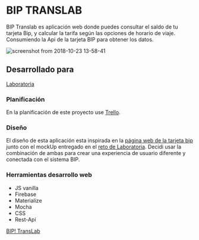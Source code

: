 # BIP TRANSLAB

BIP Translab es aplicación web donde puedes consultar el saldo de tu tarjeta Bip, y calcular la tarifa según las opciones de horario de viaje. Consumiendo la Api de la tarjeta BIP para obtener los datos.

![screenshot from 2018-10-23 13-58-41](https://user-images.githubusercontent.com/39122711/47377522-de3c5080-d6cb-11e8-8b13-5d2748fa3199.png)

## Desarrollado para
[Laboratoria](https://www.laboratoria.la/)

### Planificación

En la planificación de este proyecto use [Trello](https://trello.com/b/kZ4QcznP/translab).

### Diseño
El diseño de esta aplicación esta inspirada en la [página web de la tarjeta bip](http://www.tarjetabip.cl/) junto con el mockUp entregado en el [reto de Laboratoria](https://github.com/natichan/TransLab/blob/master/assets/img/MockUpRetoLaboratoria). Decidi usar la combinación de ambas para crear una experiencia de usuario diferente y conectada con el sistema BIP.

### Herramientas desarrollo web
- JS vanilla
- Firebase
- Materialize
- Mocha
- CSS
- Rest-Api

[BIP! TransLab](https://natichan.github.io/TransLab/)
